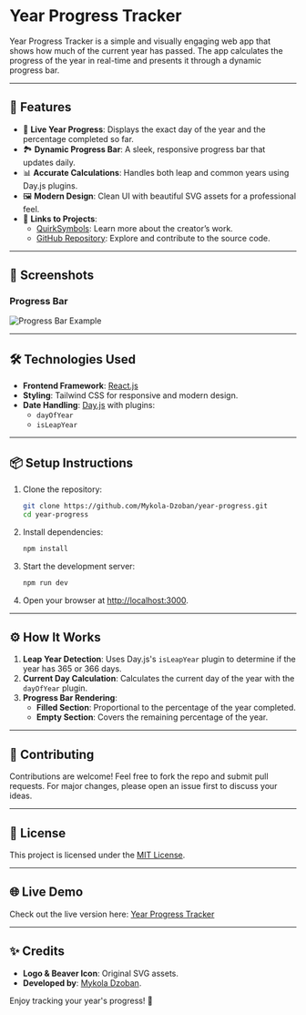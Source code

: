 # Year Progress Tracker

Year Progress Tracker is a simple and visually engaging web app that shows how much of the current year has passed. The app calculates the progress of the year in real-time and presents it through a dynamic progress bar.

---

## 🚀 **Features**
- 📅 **Live Year Progress**: Displays the exact day of the year and the percentage completed so far.
- 🏞 **Dynamic Progress Bar**: A sleek, responsive progress bar that updates daily.
- 📊 **Accurate Calculations**: Handles both leap and common years using Day.js plugins.
- 🖼 **Modern Design**: Clean UI with beautiful SVG assets for a professional feel.
- 🦫 **Links to Projects**:
  - [QuirkSymbols](https://quirksymbols.web.app/): Learn more about the creator’s work.
  - [GitHub Repository](https://github.com/Mykola-Dzoban/year-progress): Explore and contribute to the source code.

---

## 🎨 **Screenshots**

### **Progress Bar**
![Progress Bar Example](./screenshots/progress-bar.png)

---

## 🛠️ **Technologies Used**
- **Frontend Framework**: [React.js](https://reactjs.org/)
- **Styling**: Tailwind CSS for responsive and modern design.
- **Date Handling**: [Day.js](https://day.js.org/) with plugins:
  - `dayOfYear`
  - `isLeapYear`

---

## 📦 **Setup Instructions**
1. Clone the repository:
   ```bash
   git clone https://github.com/Mykola-Dzoban/year-progress.git
   cd year-progress
   ```
2. Install dependencies:
   ```bash
   npm install
   ```
3. Start the development server:
   ```bash
   npm run dev
   ```
4. Open your browser at [http://localhost:3000](http://localhost:3000).

---

## ⚙️ **How It Works**
1. **Leap Year Detection**: Uses Day.js's `isLeapYear` plugin to determine if the year has 365 or 366 days.
2. **Current Day Calculation**: Calculates the current day of the year with the `dayOfYear` plugin.
3. **Progress Bar Rendering**:
   - **Filled Section**: Proportional to the percentage of the year completed.
   - **Empty Section**: Covers the remaining percentage of the year.

---

## 🤝 **Contributing**
Contributions are welcome! Feel free to fork the repo and submit pull requests. For major changes, please open an issue first to discuss your ideas.

---

## 📄 **License**
This project is licensed under the [MIT License](./LICENSE).

---

## 🌐 **Live Demo**
Check out the live version here: [Year Progress Tracker](https://quirksymbols.web.app/)

---

## ✨ **Credits**
- **Logo & Beaver Icon**: Original SVG assets.
- **Developed by**: [Mykola Dzoban](https://github.com/Mykola-Dzoban).

Enjoy tracking your year's progress! 🎉
